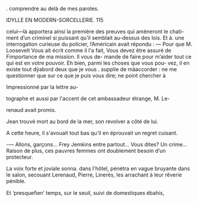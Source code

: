  

. comprendre au delà de mes paroles.

 

IDYLLE EN MODERN-SORCELLERIE. 115

celui—là apportera ainsi la première des preuves qui amèneront le chati-
ment d’un criminel si puissant qu’il semblait au-dessus des lois.
Et à. une interrogation curieuse du policier, l’Américain avait répondu :
— Pour que M. Loosevelt Vous ait écrit comme il l'a fait, Vous devez être
assuré de Fimportance de ma mission. Il vous de-
mande de faire pour m’aider tout ce qui est en votre
pouvoir. Eh bien, parmi les choses que vous pou-
vez, il en existe tout dÿabord deux que je vous . 
supplie de mäaccorder : ne me questionner que
sur ce que je puis vous dire; ne point chercher à

 
  
 
 
 
 

Impressionné par la lettre au-

tographe et aussi par l'accent de
cet ambassadeur étrange, M. Le-

renaud avait promis.

Jean trouvé mort au bord de la mer, son revolver a côté de lui.

A cette heure, il s'avouait tout bas qu'il en éprouvait un regret cuisant.

-— Allons, garçons... Frey Jemkins entre partout... Vous dites? Un
crime... Raison de plus, ces pauvres femmes ont doublement besoin d’un
protecteur.

La voix forte et joviale sonna. dans l'hôtel, pénétra en vague bruyante
dans le salon, secouant Lerenaud, Pierre, Linerès, les arrachant à leur
rêverie pénible.

Et ‘presqueﬁen’  temps, sur le seuil, suivi de domestiques ébahis,

